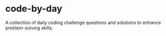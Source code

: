 # code-by-day
A collection of daily coding challenge questions and solutions to enhance problem-solving skills.
